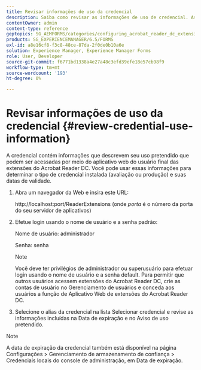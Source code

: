 ```yaml
---
title: Revisar informações de uso da credencial
description: Saiba como revisar as informações de uso de credencial. As informações de uso de credencial, que descrevem seu uso, podem ser acessadas por meio da extensão do Acrobat Reader.
contentOwner: admin
content-type: reference
geptopics: SG_AEMFORMS/categories/configuring_acrobat_reader_dc_extensions
products: SG_EXPERIENCEMANAGER/6.5/FORMS
exl-id: a8e16cf8-f3c8-48ce-87da-2f0de0b10a6e
solution: Experience Manager, Experience Manager Forms
role: User, Developer
source-git-commit: f6771bd1338a4e27a48c3efd39efe18e57cb98f9
workflow-type: tm+mt
source-wordcount: '193'
ht-degree: 0%

---
```


# Revisar informações de uso da credencial {#review-credential-use-information}

A credencial contém informações que descrevem seu uso pretendido que podem ser acessadas por meio do aplicativo web do usuário final das extensões do Acrobat Reader DC. Você pode usar essas informações para determinar o tipo de credencial instalada (avaliação ou produção) e suas datas de validade.

1. Abra um navegador da Web e insira este URL:

   http://localhost:port/ReaderExtensions (onde *porta* é o número da porta do seu servidor de aplicativos)

1. Efetue login usando o nome de usuário e a senha padrão:

   Nome de usuário: administrador

   Senha: senha

   >[!NOTE]
   >
   >Você deve ter privilégios de administrador ou superusuário para efetuar login usando o nome de usuário e a senha default. Para permitir que outros usuários acessem extensões do Acrobat Reader DC, crie as contas de usuário no Gerenciamento de usuários e conceda aos usuários a função de Aplicativo Web de extensões do Acrobat Reader DC.

1. Selecione o alias da credencial na lista Selecionar credencial e revise as informações incluídas na Data de expiração e no Aviso de uso pretendido.

>[!NOTE]
>
>A data de expiração da credencial também está disponível na página Configurações > Gerenciamento de armazenamento de confiança > Credenciais locais do console de administração, em Data de expiração.
